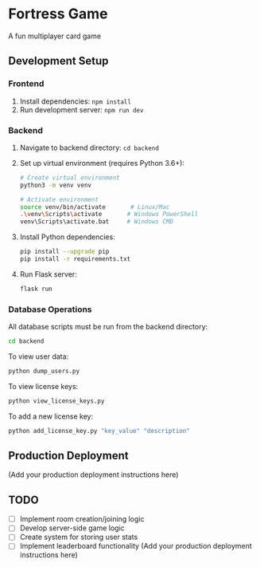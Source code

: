 # Fortress Game

A fun multiplayer card game

## Development Setup

### Frontend
1. Install dependencies: `npm install`
2. Run development server: `npm run dev`

### Backend
1. Navigate to backend directory: `cd backend`

2. Set up virtual environment (requires Python 3.6+):
   ```bash
   # Create virtual environment
   python3 -m venv venv
   
   # Activate environment
   source venv/bin/activate       # Linux/Mac
   .\venv\Scripts\activate       # Windows PowerShell
   venv\Scripts\activate.bat     # Windows CMD
   ```

3. Install Python dependencies:
   ```bash
   pip install --upgrade pip
   pip install -r requirements.txt
   ```

4. Run Flask server:
   ```bash
   flask run
   ```

### Database Operations
All database scripts must be run from the backend directory:
```bash
cd backend
```

To view user data:
```bash
python dump_users.py
```

To view license keys:
```bash
python view_license_keys.py
```

To add a new license key:
```bash
python add_license_key.py "key_value" "description"
```

## Production Deployment
(Add your production deployment instructions here)

## TODO
- [ ] Implement room creation/joining logic
- [ ] Develop server-side game logic
- [ ] Create system for storing user stats
- [ ] Implement leaderboard functionality
(Add your production deployment instructions here)
